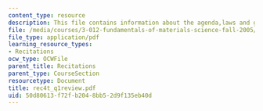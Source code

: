 ```yaml
---
content_type: resource
description: This file contains information about the agenda,laws and graphs.
file: /media/courses/3-012-fundamentals-of-materials-science-fall-2005/50d80613f72fb2048bb52d9f135eb40d_rec4t_q1review.pdf
file_type: application/pdf
learning_resource_types:
- Recitations
ocw_type: OCWFile
parent_title: Recitations
parent_type: CourseSection
resourcetype: Document
title: rec4t_q1review.pdf
uid: 50d80613-f72f-b204-8bb5-2d9f135eb40d
---
```

